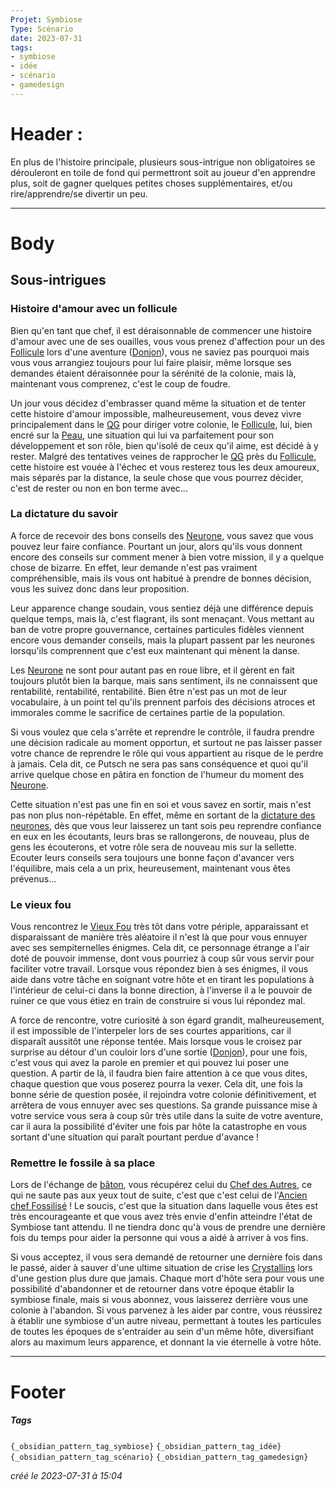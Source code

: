 ```yaml
---
Projet: Symbiose
Type: Scénario
date: 2023-07-31
tags:
- symbiose
- idée
- scénario
- gamedesign
---
```

   
# Header :   
   
En plus de l'histoire principale, plusieurs sous-intrigue non obligatoires se dérouleront en toile de fond qui permettront soit au joueur d'en apprendre plus, soit de gagner quelques petites choses supplémentaires, et/ou rire/apprendre/se divertir un peu.   
   
   
-------------------------------------------------------------------------------   
# Body   
   
## Sous-intrigues   
   
### Histoire d'amour avec un follicule   
   
Bien qu'en tant que chef, il est déraisonnable de commencer une histoire d'amour avec une de ses ouailles, vous vous prenez d'affection pour un des [Follicule](../../../../Cr%C3%A9ations/Symbiose/GameDesign/Sc%C3%A9nario/Personnages/Follicule.md) lors d'une aventure ([Donjon](/not_created.md)), vous ne saviez pas pourquoi mais vous vous arrangiez toujours pour lui faire plaisir, même lorsque ses demandes étaient déraisonnée pour la sérénité de la colonie, mais là, maintenant vous comprenez, c'est le coup de foudre.   
   
Un jour vous décidez d'embrasser quand même la situation et de tenter cette histoire d'amour impossible, malheureusement, vous devez vivre principalement dans le [QG](../../../../Cr%C3%A9ations/Symbiose/GameDesign/Sc%C3%A9nario/Lieux/QG.md) pour diriger votre colonie, le [Follicule](../../../../Cr%C3%A9ations/Symbiose/GameDesign/Sc%C3%A9nario/Personnages/Follicule.md), lui, bien encré sur la [Peau](../../../../Cr%C3%A9ations/Symbiose/GameDesign/Sc%C3%A9nario/Lieux/Peau.md), une situation qui lui va parfaitement pour son développement et son rôle, bien qu'isolé de ceux qu'il aime, est décidé à y rester. Malgré des tentatives veines de rapprocher le [QG](../../../../Cr%C3%A9ations/Symbiose/GameDesign/Sc%C3%A9nario/Lieux/QG.md) près du [Follicule](../../../../Cr%C3%A9ations/Symbiose/GameDesign/Sc%C3%A9nario/Personnages/Follicule.md), cette histoire est vouée à l'échec et vous resterez tous les deux amoureux, mais séparés par la distance, la seule chose que vous pourrez décider, c'est de rester ou non en bon terme avec...   
   
### La dictature du savoir   
   
A force de recevoir des bons conseils des [Neurone](../../../../Cr%C3%A9ations/Symbiose/GameDesign/Sc%C3%A9nario/Personnages/Neurone.md), vous savez que vous pouvez leur faire confiance. Pourtant un jour, alors qu'ils vous donnent encore des conseils sur comment mener à bien votre mission, il y a quelque chose de bizarre. En effet, leur demande n'est pas vraiment compréhensible, mais ils vous ont habitué à prendre de bonnes décision, vous les suivez donc dans leur proposition.   
   
Leur apparence change soudain, vous sentiez déjà une différence depuis quelque temps, mais là, c'est flagrant, ils sont menaçant. Vous mettant au ban de votre propre gouvernance, certaines particules fidèles viennent encore vous demander conseils, mais la plupart passent par les neurones lorsqu'ils comprennent que c'est eux maintenant qui mènent la danse.   
   
Les [Neurone](../../../../Cr%C3%A9ations/Symbiose/GameDesign/Sc%C3%A9nario/Personnages/Neurone.md) ne sont pour autant pas en roue libre, et il gèrent en fait toujours plutôt bien la barque, mais sans sentiment, ils ne connaissent que rentabilité, rentabilité, rentabilité. Bien être n'est pas un mot de leur vocabulaire, à un point tel qu'ils prennent parfois des décisions atroces et immorales comme le sacrifice de certaines partie de la population.   
   
Si vous voulez que cela s'arrête et reprendre le contrôle, il faudra prendre une décision radicale au moment opportun, et surtout ne pas laisser passer votre chance de reprendre le rôle qui vous appartient au risque de le perdre à jamais. Cela dit, ce Putsch ne sera pas sans conséquence et quoi qu'il arrive quelque chose en pâtira en fonction de l'humeur du moment des [Neurone](../../../../Cr%C3%A9ations/Symbiose/GameDesign/Sc%C3%A9nario/Personnages/Neurone.md).    
   
Cette situation n'est pas une fin en soi et vous savez en sortir, mais n'est pas non plus non-répétable. En effet, même en sortant de la [dictature des neurones](/not_created.md), dès que vous leur laisserez un tant sois peu reprendre confiance en eux en les écoutants, leurs bras se rallongerons, de nouveau, plus de gens les écouterons, et votre rôle sera de nouveau mis sur la sellette. Ecouter leurs conseils sera toujours une bonne façon d'avancer vers l'équilibre, mais cela a un prix, heureusement, maintenant vous êtes prévenus...     
   
### Le vieux fou   
   
Vous rencontrez le [Vieux Fou](../../../../Cr%C3%A9ations/Symbiose/GameDesign/Sc%C3%A9nario/Personnages/Vieux%20Fou.md) très tôt dans votre périple, apparaissant et disparaissant de manière très aléatoire il n'est là que pour vous ennuyer avec ses sempiternelles énigmes. Cela dit, ce personnage étrange a l'air doté de pouvoir immense, dont vous pourriez à coup sûr vous servir pour faciliter votre travail. Lorsque vous répondez bien à ses énigmes, il vous aide dans votre tâche en soignant votre hôte et en tirant les populations à l'intérieur de celui-ci dans la bonne direction, à l'inverse il a le pouvoir de ruiner ce que vous étiez en train de construire si vous lui répondez mal.    
   
A force de rencontre, votre curiosité à son égard grandit, malheureusement, il est impossible de l'interpeler lors de ses courtes apparitions, car il disparaît aussitôt une réponse tentée. Mais lorsque vous le croisez par surprise au détour d'un couloir lors d'une sortie ([Donjon](/not_created.md)), pour une fois, c'est vous qui avez la parole en premier et qui pouvez lui poser une question. A partir de là, il faudra bien faire attention à ce que vous dites, chaque question que vous poserez pourra la vexer. Cela dit, une fois la bonne série de question posée, il rejoindra votre colonie définitivement, et arrêtera de vous ennuyer avec ses questions. Sa grande puissance mise à votre service vous sera à coup sûr très utile dans la suite de votre aventure, car il aura la possibilité d'éviter une fois par hôte la catastrophe en vous sortant d'une situation qui paraît pourtant perdue d'avance !   
   
### Remettre le fossile à sa place   
   
Lors de l'échange de [bâton](/not_created.md), vous récupérez celui du [Chef des Autres](../../../../Cr%C3%A9ations/Symbiose/GameDesign/Sc%C3%A9nario/Personnages/Chef%20des%20Autres.md), ce qui ne saute pas aux yeux tout de suite, c'est que c'est celui de l'[Ancien chef Fossilisé](../../../../Cr%C3%A9ations/Symbiose/GameDesign/Sc%C3%A9nario/Personnages/Ancien%20chef%20Fossilis%C3%A9.md) ! Le soucis, c'est que la situation dans laquelle vous êtes est très encourageante et que vous avez très envie d'enfin atteindre l'état de Symbiose tant attendu. Il ne tiendra donc qu'à vous de prendre une dernière fois du temps pour aider la personne qui vous a aidé à arriver à vos fins.   
   
Si vous acceptez, il vous sera demandé de retourner une dernière fois dans le passé, aider à sauver d'une ultime situation de crise les [Crystallins](/not_created.md) lors d'une gestion plus dure que jamais. Chaque mort d'hôte sera pour vous une possibilité d'abandonner et de retourner dans votre époque établir la symbiose finale, mais si vous abonnez, vous laisserez derrière vous une colonie à l'abandon. Si vous parvenez à les aider par contre, vous réussirez à établir une symbiose d'un autre niveau, permettant à toutes les particules de toutes les époques de s'entraider au sein d'un même hôte, diversifiant alors au maximum leurs apparence, et donnant la vie éternelle à votre hôte.   
   
   
---------------------------------------------------------------------------   
# Footer   
   
##### Tags   
`{_obsidian_pattern_tag_symbiose}` `{_obsidian_pattern_tag_idée}` `{_obsidian_pattern_tag_scénario}` `{_obsidian_pattern_tag_gamedesign}`   
   
*créé le 2023-07-31 à 15:04*